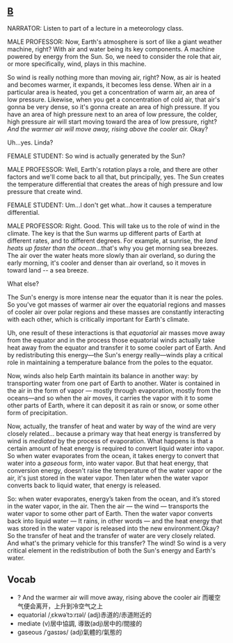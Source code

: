 ## [B]()

NARRATOR: Listen to part of a lecture in a meteorology class.

MALE PROFESSOR: Now, Earth's atmosphere is sort of like a giant weather machine, right? With air and water being its key components. A machine powered by energy from the Sun. So, we need to consider the role that air, or more specifically, wind, plays in this machine.

So wind is really nothing more than moving air, right? Now, as air is heated and becomes warmer, it expands, it becomes less dense. When air in a particular area is heated, you get a concentration of warm air, an area of low pressure. Likewise, when you get a concentration of cold air, that air's gonna be very dense, so it's gonna create an area of high pressure. If you have an area of high pressure next to an area of low pressure, the colder, high pressure air will start moving toward the area of low pressure, right? *And the warmer air will move away, rising above the cooler air.* Okay?

Uh...yes. Linda?

FEMALE STUDENT: So wind is actually generated by the Sun?

MALE PROFESSOR: Well, Earth's rotation plays a role, and there are other factors and we'll come back to all that, but principally, yes. The Sun creates the temperature differential that creates the areas of high pressure and low pressure that create wind.

FEMALE STUDENT: Um...l don't get what...how it causes a temperature differential.

MALE PROFESSOR: Right. Good. This will take us to the role of wind in the climate. The key is that the Sun warms up different parts of Earth at different rates, and to different degrees. For example, at sunrise, the *land heats up faster than the ocean*…that's why you get morning sea breezes. The air over the water heats more slowly than air overland, so during the early morning, it's cooler and denser than air overland, so it moves in toward land -- a sea breeze.

What else?

The Sun's energy is more intense near the equator than it is near the poles. So you've got masses of warmer air over the equatorial regions and masses of cooler air over polar regions and these masses are constantly interacting with each other, which is critically important for Earth's climate.

Uh, one result of these interactions is that *equatorial* air masses move away from the equator and in the process those equatorial winds actually take heat away from the equator and transfer it to some cooler part of Earth. And by redistributing this energy—the Sun's energy really—winds play a critical role in maintaining a temperature balance from the poles to the equator. 

Now, winds also help Earth maintain its balance in another way: by transporting water from one part of Earth to another. Water is contained in the air in the form of vapor — mostly through evaporation, mostly from the oceans—and so when the air moves, it carries the vapor with it to some other parts of Earth, where it can deposit it as rain or snow, or some other form of precipitation.

Now, actually, the transfer of heat and water by way of the wind are very closely related… because a primary way that heat energy is transferred by wind is *mediated* by the process of evaporation. What happens is that a certain amount of heat energy is required to convert liquid water into vapor. So when water evaporates from the ocean, it takes energy to convert that water into a *gaseous* form, into water vapor. But that heat energy, that conversion energy, doesn't raise the temperature of the water vapor or the air, it's just stored in the water vapor. Then later when the water vapor converts back to liquid water, that energy is released.

So: when water evaporates, energy’s taken from the ocean, and it’s stored in the water vapor, in the air. Then the air — the wind — transports the water vapor to some other part of Earth. Then the water vapor converts back into liquid water — It rains, in other words — and the heat energy that was stored in the water vapor is released into the new environment.Okay? So the transfer of heat and the transfer of water are very closely related. And what's the primary vehicle for this transfer? The wind! So wind is a very critical element in the redistribution of both the Sun's energy and Earth's water.

## Vocab
- ? And the warmer air will move away, rising above the cooler air 而暖空气便会离开，上升到冷空气之上
- equatorial /ˌɛkwəˈtɔːrɪəl/ (adj)赤道的/赤道附近的
- mediate (v)居中協調, 導致(adj)居中的/間接的
- gaseous /ˈɡasɪəs/ (adj)氣體的/氣態的